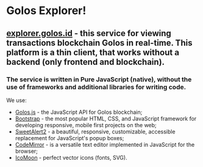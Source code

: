 # Golos Explorer!

## [explorer.golos.id](https://explorer.golos.id/) - this service for viewing transactions blockchain Golos in real-time. This platform is a thin client, that works without a backend (only frontend and blockchain).

### The service is written in Pure JavaScript (native), without the use of frameworks and additional libraries for writing code.

We use:
* [Golos.js](https://github.com/GolosChain/golos-js) - the JavaScript API for Golos blockchain;
* [Bootstrap](https://github.com/twbs/bootstrap) - the most popular HTML, CSS, and JavaScript framework for developing responsive, mobile first projects on the web;
* [SweetAlert2](https://github.com/limonte/sweetalert2) - a beautiful, responsive, customizable, accessible replacement for JavaScript's popup boxes;
* [CodeMirror](https://github.com/codemirror/codemirror) - is a versatile text editor implemented in JavaScript for the browser;
* [IcoMoon](https://github.com/Keyamoon/IcoMoon-Free) - perfect vector icons (fonts, SVG).